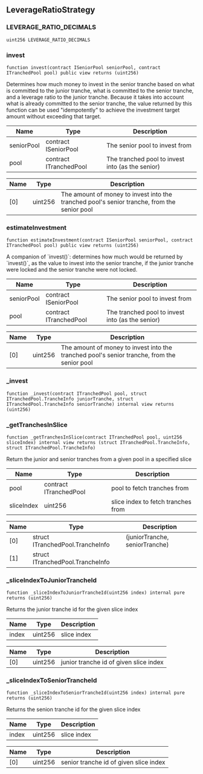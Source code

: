 ## LeverageRatioStrategy

### LEVERAGE_RATIO_DECIMALS

```solidity
uint256 LEVERAGE_RATIO_DECIMALS
```

### invest

```solidity
function invest(contract ISeniorPool seniorPool, contract ITranchedPool pool) public view returns (uint256)
```

Determines how much money to invest in the senior tranche based on what is committed to the junior
tranche, what is committed to the senior tranche, and a leverage ratio to the junior tranche. Because
it takes into account what is already committed to the senior tranche, the value returned by this
function can be used &quot;idempotently&quot; to achieve the investment target amount without exceeding that target.

| Name | Type | Description |
| ---- | ---- | ----------- |
| seniorPool | contract ISeniorPool | The senior pool to invest from |
| pool | contract ITranchedPool | The tranched pool to invest into (as the senior) |

| Name | Type | Description |
| ---- | ---- | ----------- |
| [0] | uint256 | The amount of money to invest into the tranched pool&#x27;s senior tranche, from the senior pool |

### estimateInvestment

```solidity
function estimateInvestment(contract ISeniorPool seniorPool, contract ITranchedPool pool) public view returns (uint256)
```

A companion of &#x60;invest()&#x60;: determines how much would be returned by &#x60;invest()&#x60;, as the
value to invest into the senior tranche, if the junior tranche were locked and the senior tranche
were not locked.

| Name | Type | Description |
| ---- | ---- | ----------- |
| seniorPool | contract ISeniorPool | The senior pool to invest from |
| pool | contract ITranchedPool | The tranched pool to invest into (as the senior) |

| Name | Type | Description |
| ---- | ---- | ----------- |
| [0] | uint256 | The amount of money to invest into the tranched pool&#x27;s senior tranche, from the senior pool |

### _invest

```solidity
function _invest(contract ITranchedPool pool, struct ITranchedPool.TrancheInfo juniorTranche, struct ITranchedPool.TrancheInfo seniorTranche) internal view returns (uint256)
```

### _getTranchesInSlice

```solidity
function _getTranchesInSlice(contract ITranchedPool pool, uint256 sliceIndex) internal view returns (struct ITranchedPool.TrancheInfo, struct ITranchedPool.TrancheInfo)
```

Return the junior and senior tranches from a given pool in a specified slice

| Name | Type | Description |
| ---- | ---- | ----------- |
| pool | contract ITranchedPool | pool to fetch tranches from |
| sliceIndex | uint256 | slice index to fetch tranches from |

| Name | Type | Description |
| ---- | ---- | ----------- |
| [0] | struct ITranchedPool.TrancheInfo | (juniorTranche, seniorTranche) |
| [1] | struct ITranchedPool.TrancheInfo |  |

### _sliceIndexToJuniorTrancheId

```solidity
function _sliceIndexToJuniorTrancheId(uint256 index) internal pure returns (uint256)
```

Returns the junior tranche id for the given slice index

| Name | Type | Description |
| ---- | ---- | ----------- |
| index | uint256 | slice index |

| Name | Type | Description |
| ---- | ---- | ----------- |
| [0] | uint256 | junior tranche id of given slice index |

### _sliceIndexToSeniorTrancheId

```solidity
function _sliceIndexToSeniorTrancheId(uint256 index) internal pure returns (uint256)
```

Returns the senion tranche id for the given slice index

| Name | Type | Description |
| ---- | ---- | ----------- |
| index | uint256 | slice index |

| Name | Type | Description |
| ---- | ---- | ----------- |
| [0] | uint256 | senior tranche id of given slice index |

